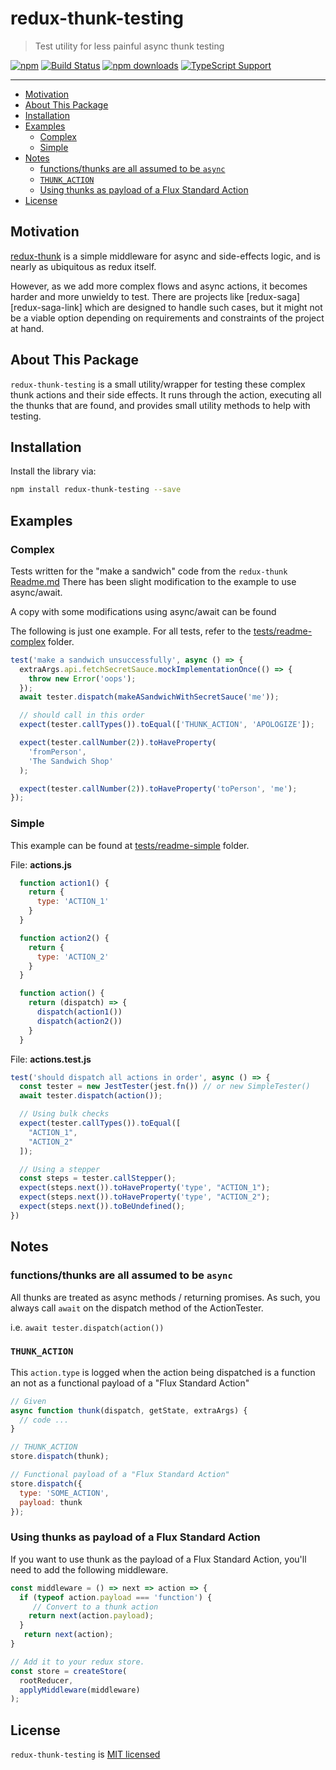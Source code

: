 # redux-thunk-testing

> Test utility for less painful async thunk testing

[![npm][npm-badge]][npm-link]
[![Build Status][circle-badge]][circle-link]
[![npm downloads][npm-downloads-badge]][npm-link]
[![TypeScript Support][type-ts-badge]][type-ts-link]

---

<!-- TOC depthFrom:2 -->

- [Motivation](#motivation)
- [About This Package](#about-this-package)
- [Installation](#installation)
- [Examples](#examples)
  - [Complex](#complex)
  - [Simple](#simple)
- [Notes](#notes)
  - [functions/thunks are all assumed to be `async`](#functionsthunks-are-all-assumed-to-be-async)
  - [`THUNK_ACTION`](#thunkaction)
  - [Using thunks as payload of a Flux Standard Action](#using-thunks-as-payload-of-a-flux-standard-action)
- [License](#license)

<!-- /TOC -->

## Motivation

[redux-thunk][redux-thunk-link] is a simple middleware for async and side-effects logic,
and is nearly as ubiquitous as redux itself.

However, as we add more complex flows and async actions, it becomes harder and more unwieldy to test.
There are projects like [redux-saga][redux-saga-link] which are designed to handle
such cases, but it might not be a viable option depending on requirements and constraints of
the project at hand.

## About This Package

`redux-thunk-testing` is a small utility/wrapper for testing these complex thunk actions and
their side effects. It runs through the action, executing all the thunks that are found,
and provides small utility methods to help with testing.

## Installation

Install the library via:

```bash
npm install redux-thunk-testing --save
```

## Examples

### Complex

Tests written for the "make a sandwich" code from the `redux-thunk` [Readme.md][redux-thunk-readme-link]
There has been slight modification to the example to use async/await.

A copy with some modifications using async/await can be found

The following is just one example. For all tests, refer to
the [tests/readme-complex][readme-complex] folder.

```js
test('make a sandwich unsuccessfully', async () => {
  extraArgs.api.fetchSecretSauce.mockImplementationOnce(() => {
    throw new Error('oops');
  });
  await tester.dispatch(makeASandwichWithSecretSauce('me'));

  // should call in this order
  expect(tester.callTypes()).toEqual(['THUNK_ACTION', 'APOLOGIZE']);

  expect(tester.callNumber(2)).toHaveProperty(
    'fromPerson',
    'The Sandwich Shop'
  );

  expect(tester.callNumber(2)).toHaveProperty('toPerson', 'me');
});
```

### Simple

This example can be found at [tests/readme-simple][readme-simple] folder.

File: **actions.js**

```js
  function action1() {
    return {
      type: 'ACTION_1'
    }
  }

  function action2() {
    return {
      type: 'ACTION_2'
    }
  }

  function action() {
    return (dispatch) => {
      dispatch(action1())
      dispatch(action2())
    }
  }
```

File: **actions.test.js**

```js
test('should dispatch all actions in order', async () => {
  const tester = new JestTester(jest.fn()) // or new SimpleTester()
  await tester.dispatch(action());

  // Using bulk checks
  expect(tester.callTypes()).toEqual([
    "ACTION_1",
    "ACTION_2"
  ]);

  // Using a stepper
  const steps = tester.callStepper();
  expect(steps.next()).toHaveProperty('type', "ACTION_1");
  expect(steps.next()).toHaveProperty('type', "ACTION_2");
  expect(steps.next()).toBeUndefined();
})
```

## Notes

### functions/thunks are all assumed to be `async`

All thunks are treated as async methods / returning promises.
As such, you always call `await` on the dispatch method of the ActionTester.

i.e. `await tester.dispatch(action())`

### `THUNK_ACTION`

This `action.type` is logged when the action being dispatched is a function an not
as a functional payload of a "Flux Standard Action"

```js
// Given
async function thunk(dispatch, getState, extraArgs) {
  // code ...
}

// THUNK_ACTION
store.dispatch(thunk);

// Functional payload of a "Flux Standard Action"
store.dispatch({
  type: 'SOME_ACTION',
  payload: thunk
});
```

### Using thunks as payload of a Flux Standard Action

If you want to use thunk as the payload of a Flux Standard Action,
you'll need to add the following middleware.

```js
const middleware = () => next => action => {
  if (typeof action.payload === 'function') {
     // Convert to a thunk action
    return next(action.payload);
  }
   return next(action);
}

// Add it to your redux store.
const store = createStore(
  rootReducer,
  applyMiddleware(middleware)
);
```

## License

`redux-thunk-testing` is [MIT licensed](./LICENSE)

[npm-badge]: https://img.shields.io/npm/v/redux-thunk-testing.svg?style=flat-square
[npm-link]: https://www.npmjs.com/package/redux-thunk-testing
[npm-next-badge]: https://img.shields.io/npm/v/redux-thunk-testing/next.svg?style=flat-square
[npm-downloads-badge]: https://img.shields.io/npm/dt/redux-thunk-testing.svg?style=flat-square
[circle-badge]: https://img.shields.io/circleci/project/github/yeojz/redux-thunk-testing/master.svg?style=flat-square
[circle-link]: https://circleci.com/gh/yeojz/redux-thunk-testing
[type-ts-badge]: https://img.shields.io/badge/typedef-.d.ts-blue.svg?style=flat-square&longCache=true
[type-ts-link]: https://github.com/yeojz/redux-thunk-testing/tree/master/src/index.ts

[redux-thunk-link]: https://www.npmjs.com/package/redux-thunk
[redux-thunk-readme-link]: https://github.com/reduxjs/redux-thunk/blob/d5b6921037ea4ac414e8b6ba3398e4cd6287784c/README.md#Composition
[redux-sage-link]: https://www.npmjs.com/package/redux-saga
[readme-simple]: https://github.com/yeojz/redux-thunk-testing/blob/master/tests/simple
[readme-complex]: https://github.com/yeojz/redux-thunk-testing/blob/master/tests/complex
